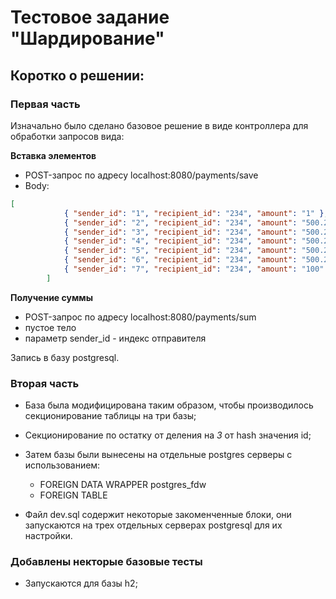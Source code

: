 # Тестовое задание "Шардирование"

## Коротко о решении:

### Первая часть 
Изначально было сделано базовое решение в виде контроллера для обработки запросов вида:

**Вставка элементов**
- POST-запрос по адресу localhost:8080/payments/save
- Body: 
```json
[
            { "sender_id": "1", "recipient_id": "234", "amount": "1" },
            { "sender_id": "2", "recipient_id": "234", "amount": "500.2" },
            { "sender_id": "3", "recipient_id": "234", "amount": "500.2" },
            { "sender_id": "4", "recipient_id": "234", "amount": "500.2" },
            { "sender_id": "5", "recipient_id": "234", "amount": "500.2" },
            { "sender_id": "6", "recipient_id": "234", "amount": "500.2" },
            { "sender_id": "7", "recipient_id": "234", "amount": "100" }
        ]
```
**Получение суммы**
- POST-запрос по адресу localhost:8080/payments/sum
- пустое тело
- параметр sender_id - индекс отправителя

Запись в базу postgresql.

### Вторая часть 
- База была модифицирована таким образом, чтобы производилось секционирование таблицы на три базы;
- Секционирование по остатку от деления на _3_ от hash значения id;
- Затем базы были вынесены на отдельные postgres серверы с использованием:
    - FOREIGN DATA WRAPPER postgres_fdw
    - FOREIGN TABLE
    
- Файл dev.sql содержит некоторые закоменченные блоки, они запускаются на трех отдельных серверах postgresql для их настройки.
    
### Добавлены некторые базовые тесты
   - Запускаются для базы h2;
